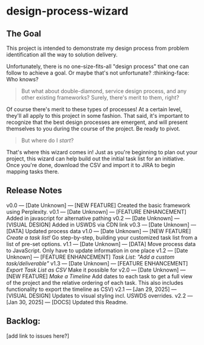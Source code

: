 # design-process-wizard

## The Goal

This project is intended to demonstrate my design process from problem identification all the way to solution delivery. 

Unfortunately, there is no one-size-fits-all "design process" that one can follow to achieve a goal. Or maybe that's not unfortunate? :thinking-face: Who knows? 

> But what about double-diamond, service design process, and any other existing frameworks? Surely, there's merit to them, right?

Of course there's merit to these types of processes! At a certain level, they'll all apply to this project in some fashion. That said, it's important to recognize that the best design processes are emergent, and will present themselves to you during the course of the project. Be ready to pivot.

> But where do I *start*?

That's where this wizard comes in! Just as you're beginning to plan out your project, this wizard can help build out the initial task list for an initiative. Once you're done, download the CSV and import it to JIRA to begin mapping tasks there.


## Release Notes

v0.0 — [Date Unknown] — [NEW FEATURE] Created the basic framework using Perplexity.
v0.1 — [Date Unknown] — [FEATURE ENHANCEMENT] Added in javascript for alternative pathing
v0.2 — [Date Unknown] — [VISUAL DESIGN] Added in USWDS via CDN link
v0.3 — [Date Unknown] — [DATA] Updated process data
v1.0 — [Date Unknown] — [NEW FEATURE] *Create a task list!* Go step-by-step, building your customized task list from a list of pre-set options.
v1.1 — [Date Unknown] — [DATA] Move process data to JavaScript. Only have to update information in one place
v1.2 — [Date Unknown] — [FEATURE ENHANCEMENT] *Task List: "Add a custom task/deliverable"* 
v1.3 — [Date Unknown] — [FEATURE ENHANCEMENT] *Export Task List as CSV* Make it possible for
v2.0 — [Date Unknown] — [NEW FEATURE] *Make a Timeline* Add dates to each task to get a full view of the project and the relative ordering of each task. This also includes functionality to export the timeline as CSV)
v2.1 — [Jan 29, 2025] — [VISUAL DESIGN] Updates to visual styling incl. USWDS overrides.
v2.2 — [Jan 30, 2025] — [DOCS] Updated this Readme.


## Backlog:
[add link to issues here?]